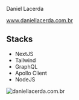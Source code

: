 Daniel Lacerda

www.daniellacerda.com.br

## Stacks
- NextJS
- Tailwind
- GraphQL
- Apollo Client
- NodeJS

![daniellacerda.com.br](https://images.ctfassets.net/ysanazl5ule2/3CII0MOtXbjbNMk2uRdICZ/67280d2c8a15685f05a13440d74b9541/localhost_3000_sobre.png)


